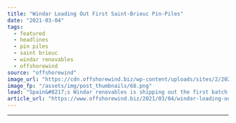 ```yaml
---
title: "Windar Loading Out First Saint-Brieuc Pin-Piles"
date: "2021-03-04"
tags: 
  - featured
  - headlines
  - pin piles
  - saint brieuc
  - windar renovables
  - offshorewind
source: "offshorewind"
image_url: "https://cdn.offshorewind.biz/wp-content/uploads/sites/2/2021/03/04121008/Windar-Loading-Out-First-Saint-Brieuc-Pin-Piles.png"
image_fp: "/assets/img/post_thumbnails/68.png"
lead: "Spain&#8217;s Windar renovables is shipping out the first batch of pin-piles manufactured for the"
article_url: "https://www.offshorewind.biz/2021/03/04/windar-loading-out-first-saint-brieuc-pin-piles/"
---
```


---
